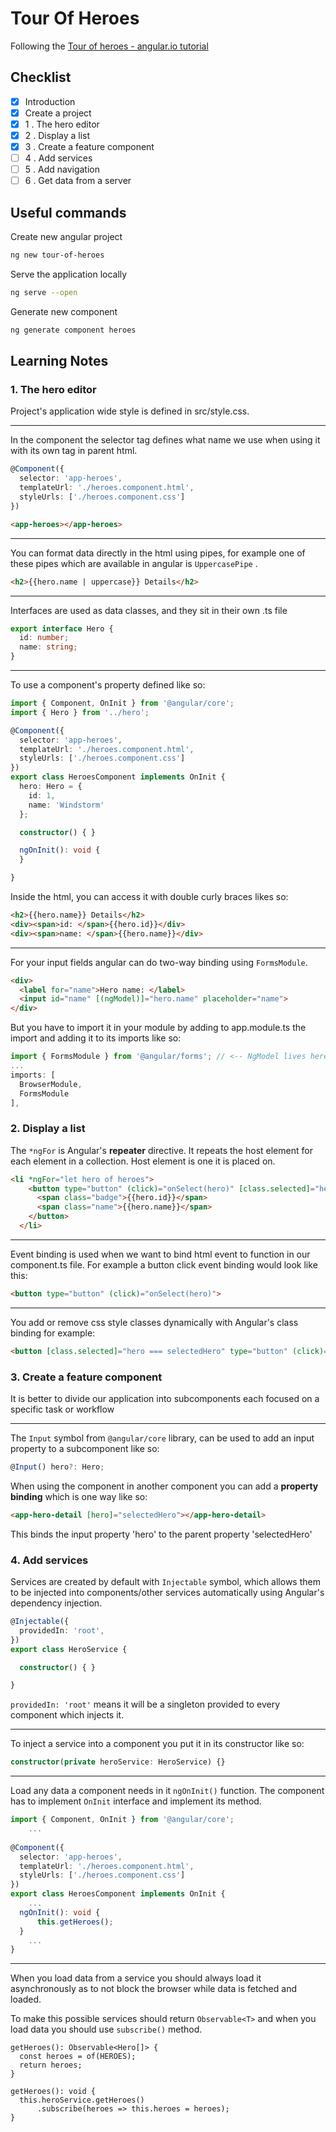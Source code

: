 # Tour  Of Heroes

Following the [Tour of heroes - angular.io tutorial](https://angular.io/tutorial)

## Checklist

- [x] Introduction
- [x] Create a project
- [x] 1 . The hero editor
- [x] 2 . Display a list
- [x] 3 . Create a feature component
- [ ] 4 . Add services
- [ ] 5 . Add navigation
- [ ] 6 . Get data from a server

## Useful commands

Create new angular project

```bash
ng new tour-of-heroes
```

Serve the application locally

```bash
ng serve --open
```

Generate new component

```bash
ng generate component heroes
```

## Learning Notes

### 1. The hero editor

Project's application wide style is defined in src/style.css.

------

In the component the selector tag defines what name we use when using it with its own tag in parent html.

```typescript
@Component({
  selector: 'app-heroes',
  templateUrl: './heroes.component.html',
  styleUrls: ['./heroes.component.css']
})
```

```html
<app-heroes></app-heroes>
```

------

You can format data directly in the html using pipes, for example one of these pipes which are available in angular is `UppercasePipe` .

```html
<h2>{{hero.name | uppercase}} Details</h2>
```

------

Interfaces are used as data classes, and they sit in their own .ts file

```typescript
export interface Hero {
  id: number;
  name: string;
}
```

------

To use a component's property defined like so:

```typescript
import { Component, OnInit } from '@angular/core';
import { Hero } from '../hero';

@Component({
  selector: 'app-heroes',
  templateUrl: './heroes.component.html',
  styleUrls: ['./heroes.component.css']
})
export class HeroesComponent implements OnInit {
  hero: Hero = {
    id: 1,
    name: 'Windstorm'
  };

  constructor() { }

  ngOnInit(): void {
  }

}
```

Inside the html, you can access it with double curly braces likes so:

```html
<h2>{{hero.name}} Details</h2>
<div><span>id: </span>{{hero.id}}</div>
<div><span>name: </span>{{hero.name}}</div>
```

------

For your input fields angular can do two-way binding using `FormsModule`.

```html
<div>
  <label for="name">Hero name: </label>
  <input id="name" [(ngModel)]="hero.name" placeholder="name">
</div>
```

But you have to import it in your module by adding to app.module.ts the import and adding it to its imports like so:

```typescript
import { FormsModule } from '@angular/forms'; // <-- NgModel lives here
...
imports: [
  BrowserModule,
  FormsModule
],
```

### 2. Display a list

The `*ngFor` is Angular's **repeater** directive. It repeats the host element for each element in a collection. Host element is one it is placed on.

```html
<li *ngFor="let hero of heroes">
    <button type="button" (click)="onSelect(hero)" [class.selected]="hero === selectedHero">
      <span class="badge">{{hero.id}}</span>
      <span class="name">{{hero.name}}</span>
    </button>
  </li>
```

-------

Event binding is used when we want to bind html event to function in our component.ts file. For example a button click event binding would look like this:

```html
<button type="button" (click)="onSelect(hero)">
```

-------

You add or remove css style classes dynamically with Angular's class binding for example:

```html
<button [class.selected]="hero === selectedHero" type="button" (click)="onSelect(hero)">
```

### 3. Create a feature component

It is better to divide our application into subcomponents each focused on a specific task or workflow

-----

The `Input` symbol from `@angular/core` library, can be used to add an input property to a subcomponent like so:

```typescript
@Input() hero?: Hero;
```

When using the component in another component you can add a  **property binding** which is one way like so:

```html
<app-hero-detail [hero]="selectedHero"></app-hero-detail>
```

This binds the input property 'hero' to the parent property 'selectedHero'

### 4. Add services

Services are created by default with `Injectable` symbol, which allows them to be injected into components/other services automatically using Angular's dependency injection.

```typescript
@Injectable({
  providedIn: 'root',
})
export class HeroService {

  constructor() { }

}
```

`providedIn: 'root'` means it will be a singleton provided to every component which injects it.

------

To inject a service into a component you put it in its constructor like so:

```typescript
constructor(private heroService: HeroService) {}
```

------

Load any data a component needs in it `ngOnInit()` function. The component has to implement `OnInit` interface and implement its method.

```typescript
import { Component, OnInit } from '@angular/core';
	...
    
@Component({
  selector: 'app-heroes',
  templateUrl: './heroes.component.html',
  styleUrls: ['./heroes.component.css']
})
export class HeroesComponent implements OnInit {
	...
  ngOnInit(): void {
      this.getHeroes();
  }
  	...
}
```

-----

When you load data from a service you should always load it asynchronously as to not block the browser while data is fetched and loaded.

To make this possible services should return `Observable<T>` and when you load data you should use `subscribe()` method.

```typ
getHeroes(): Observable<Hero[]> {
  const heroes = of(HEROES);
  return heroes;
}
```

```typ
getHeroes(): void {
  this.heroService.getHeroes()
      .subscribe(heroes => this.heroes = heroes);
}
```

